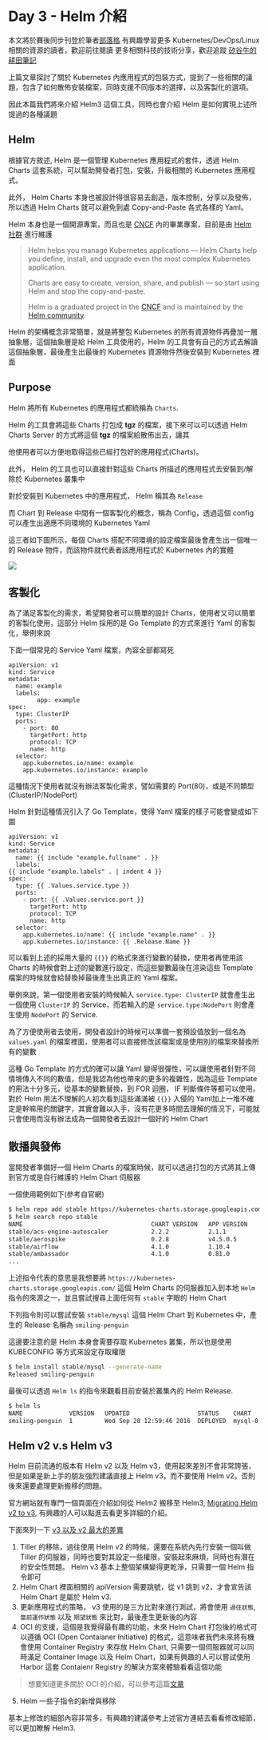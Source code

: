 Day 3 - Helm 介紹
===============================

本文將於賽後同步刊登於筆者[部落格](https://hwchiu.com/)
有興趣學習更多 Kubernetes/DevOps/Linux 相關的資源的讀者，歡迎前往閱讀
更多相關科技的技術分享，歡迎追蹤 [矽谷牛的耕田筆記](https://www.facebook.com/technologynoteniu)



上篇文章探討了關於 Kubernetes 內應用程式的包裝方式，提到了一些相關的議題，包含了如何散佈安裝檔案，同時支援不同版本的選擇，以及客製化的選項。

因此本篇我們將來介紹 Helm3 這個工具，同時也會介紹 Helm 是如何實現上述所提過的各種議題



## Helm

根據官方敘述, Helm 是一個管理 Kubernetes 應用程式的套件，透過 Helm Charts 這套系統，可以幫助開發者打包，安裝，升級相關的 Kubernetes 應用程式。

此外， Helm Charts 本身也被設計得很容易去創造，版本控制，分享以及發佈，所以透過 Helm Charts 就可以避免到處 Copy-and-Paste 各式各樣的 Yaml。

Helm 本身也是一個開源專案，而且也是 [CNCF](https://cncf.io/) 內的畢業專案，目前是由  [Helm 社群](https://github.com/helm/community) 進行維護

> Helm helps you manage Kubernetes applications — Helm Charts help you define, install, and upgrade even the most complex Kubernetes application.
>
> Charts are easy to create, version, share, and publish — so start using Helm and stop the copy-and-paste.
>
> Helm is a graduated project in the [CNCF](https://cncf.io/) and is maintained by the [Helm community](https://github.com/helm/community).





Helm 的架構概念非常簡單，就是將整包 Kubernetes 的所有資源物件再疊加一層抽象層，這個抽象層是給 Helm 工具使用的，Helm 的工具會有自己的方式去解讀這個抽象層，最後產生出最後的 Kubernetes 資源物件然後安裝到 Kubernetes 裡面

## Purpose

Helm 將所有 Kubernetes 的應用程式都統稱為 `Charts`.

Helm 的工具會將這些 Charts 打包成 **tgz** 的檔案，接下來可以可以透過 Helm Charts Server 的方式將這個 **tgz** 的檔案給散佈出去，讓其

他使用者可以方便地取得這些已經打包好的應用程式(Charts)。

此外， Helm 的工具也可以直接針對這些 Charts 所描述的應用程式去安裝到/解除於 Kubernetes 叢集中

對於安裝到 Kubernetes 中的應用程式， Helm 稱其為 `Release` 

而 Chart 到 Release 中間有一個客製化的概念，稱為 Config，透過這個 config 可以產生出適應不同環境的 Kubernetes Yaml



這三者如下圖所示，每個 Charts 搭配不同環境的設定檔案最後會產生出一個唯一的 Release 物件，而該物件就代表者該應用程式於 Kubernetes 內的實體

![](https://i.imgur.com/60lEp4A.jpg)





## 客製化

為了滿足客製化的需求，希望開發者可以簡單的設計 Charts，使用者又可以簡單的客製化使用，這部分 Helm 採用的是 Go Template 的方式來進行 Yaml 的客製化，舉例來說

下面一個常見的 Service Yaml 檔案，內容全部都寫死

```
apiVersion: v1
kind: Service
metadata:
  name: example
  labels:
		app: example
spec:
  type: ClusterIP
  ports:
    - port: 80
      targetPort: http
      protocol: TCP
      name: http
  selector:
    app.kubernetes.io/name: example
    app.kubernetes.io/instance: example
```

這種情況下使用者就沒有辦法客製化需求，譬如需要的 Port(80)，或是不同類型 (ClusterIP/NodePort)

Helm 針對這種情況引入了 Go Template，使得 Yaml 檔案的樣子可能會變成如下圖

```yaml=
apiVersion: v1
kind: Service
metadata:
  name: {{ include "example.fullname" . }}
  labels:
{{ include "example.labels" . | indent 4 }}
spec:
  type: {{ .Values.service.type }}
  ports:
    - port: {{ .Values.service.port }}
      targetPort: http
      protocol: TCP
      name: http
  selector:
    app.kubernetes.io/name: {{ include "example.name" . }}
    app.kubernetes.io/instance: {{ .Release.Name }}
```

可以看到上述的採用大量的 `{{}}` 的格式來進行變數的替換，使用者再使用該 Charts 的時候會對上述的變數進行設定，而這些變數最後在渲染這些 Template 檔案的時候就會給替換掉最後產生出真正的 Yaml 檔案。

舉例來說，第一個使用者安裝的時候輸入 `service.type: ClusterIP`  就會產生出一個使用 `ClusterIP` 的 Service，而若輸入的是 `service.type:NodePort`  則會產生使用 `NodePort` 的 Service.



為了方便使用者去使用，開發者設計的時候可以準備一套預設值放到一個名為 `values.yaml` 的檔案裡面，使用者可以直接修改該檔案或是使用別的檔案來替換所有的變數



這種 Go Template 的方式的確可以讓 Yaml 變得很彈性，可以讓使用者針對不同情境傳入不同的數值，但是我認為他也帶來的更多的複雜性，因為這些 Template 的用法十分多元，從基本的變數替換，到 FOR 迴圈， IF 判斷條件等都可以使用。
對於 Helm 用法不理解的人初次看到這些滿滿被 `{{}}` 入侵的 Yaml加上一堆不確定是幹嘛用的關鍵字，其實會難以入手，沒有花更多時間去理解的情況下，可能就只會使用而沒有辦法成為一個開發者去設計一個好的 Helm Chart



## 散播與發佈

當開發者準備好一個 Helm Charts 的檔案時候，就可以透過打包的方式將其上傳到官方或是自行維護的 Helm Chart 伺服器

一個使用範例如下(參考自官網)

```bash
$ helm repo add stable https://kubernetes-charts.storage.googleapis.com/
$ helm search repo stable
NAME                                    CHART VERSION   APP VERSION                     DESCRIPTION
stable/acs-engine-autoscaler            2.2.2           2.1.1                           DEPRECATED Scales worker nodes within agent pools
stable/aerospike                        0.2.8           v4.5.0.5                        A Helm chart for Aerospike in Kubernetes
stable/airflow                          4.1.0           1.10.4                          Airflow is a platform to programmatically autho...
stable/ambassador                       4.1.0           0.81.0                          A Helm chart for Datawire Ambassador
...

```

上述指令代表的意思是我想要將 `https://kubernetes-charts.storage.googleapis.com/` 這個 Helm Charts 的伺服器加入到本地 `Helm` 指令的來源之一，並且嘗試搜尋上面任何有 `stable` 字眼的 Helm Chart



下列指令則可以嘗試安裝 `stable/mysql` 這個 Helm Chart 到 Kubernetes 中，產生的 Release 名稱為 `smiling-penguin`

這邊要注意的是 Helm 本身會需要存取 Kubernetes 叢集，所以也是使用 KUBECONFIG 等方式來設定存取權限

```bash
$ helm install stable/mysql --generate-name
Released smiling-penguin
```



最後可以透過 `Helm ls` 的指令來觀看目前安裝於叢集內的 Helm Release.

```bash
$ helm ls
NAME             VERSION   UPDATED                   STATUS    CHART
smiling-penguin  1         Wed Sep 28 12:59:46 2016  DEPLOYED  mysql-0.1.0
```



## Helm v2 v.s Helm v3

Helm 目前流通的版本有 Helm v2 以及 Helm v3，使用起來差別不會非常誇張，但是如果是新上手的朋友強烈建議直接上 Helm v3，而不要使用 Helm v2，否則後來還要處理更新搬移的問題。

官方網站就有專門一個頁面在介紹如何從 Helm2 搬移至 Helm3, [Migrating Helm v2 to v3](https://helm.sh/docs/topics/v2_v3_migration/), 有興趣的人可以點進去看更多詳細的介紹。

下面來列一下 [v3 以及 v2 最大的差異](https://v3.helm.sh/docs/faq/#changes-since-helm-2)

1. Tiller 的移除，過往使用 Helm v2 的時候，還要在系統內先行安裝一個叫做 Tiller 的伺服器，同時也要對其設定一些權限，安裝起來麻煩，同時也有潛在的安全性問題。 Helm v3 基本上整個架構變得更乾淨，只需要一個 Helm 指令即可
2. Helm Chart 裡面相關的 apiVersion 需要跳號，從 v1 跳到 v2，才會宣告該 Helm Chart 是屬於 Helm v3.
3. 更新應用程式的策略， v3 使用的是三方比對來進行測試，將會使用 `過往狀態`, `當前運作狀態` 以及 `期望狀態` 來比對，最後產生更新後的內容
4. OCI 的支援，這個是我覺得最有趣的功能，未來 Helm Chart 打包後的格式可以遵循 OCI (Open Contaianer Initiative) 的格式，這意味者我們未來將有機會使用 Container Registry 來存放 Helm Chart, 只需要一個伺服器就可以同時滿足 Container Image 以及 Helm Chart，如果有興趣的人可以嘗試使用 Harbor 這套 Contaienr Registry 的解決方案來體驗看看這個功能

> 想要知道更多關於 OCI 的介紹，可以參考這篇[文章](https://www.hwchiu.com/container-design-i.html)

5. Helm 一些子指令的新增與移除



基本上修改的細部內容非常多，有興趣的建議參考上述官方連結去看看修改細節，可以更加瞭解 Helm3.




